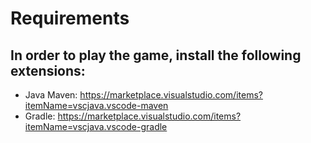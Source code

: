 # Requirements
## In order to play the game, install the following extensions:
- Java Maven: https://marketplace.visualstudio.com/items?itemName=vscjava.vscode-maven
- Gradle: https://marketplace.visualstudio.com/items?itemName=vscjava.vscode-gradle